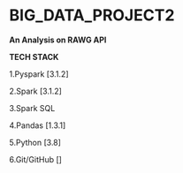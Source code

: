 # BIG_DATA_PROJECT2


**An Analysis on RAWG API**

**TECH STACK**

1.Pyspark [3.1.2]

2.Spark [3.1.2]

3.Spark SQL

4.Pandas [1.3.1]

5.Python [3.8]

6.Git/GitHub []





